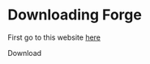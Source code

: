 # Downloading Forge

First go to this website [here](https://files.minecraftforge.net/net/minecraftforge/forge/)

Download 

